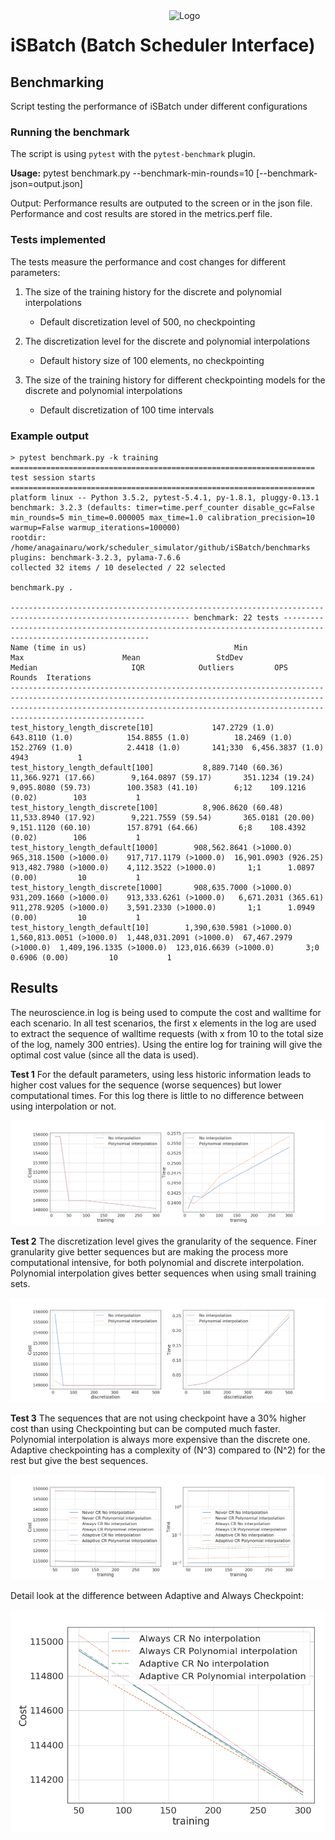 <img src="https://github.com/anagainaru/iSBatch/blob/master/docs/logo.png" align="right" alt="Logo" width="250"/>

# iSBatch (Batch Scheduler Interface)


## Benchmarking

Script testing the performance of iSBatch under different configurations

### Running the benchmark

The script is using `pytest` with the `pytest-benchmark` plugin.

**Usage:** pytest benchmark.py --benchmark-min-rounds=10 [--benchmark-json=output.json]

Output: Performance results are outputed to the screen or in the json file. Performance and cost results are stored in the metrics.perf file.

### Tests implemented

The tests measure the performance and cost changes for different parameters:

1. The size of the training history for the discrete and polynomial interpolations
    - Default discretization level of 500, no checkpointing

2. The discretization level for the discrete and polynomial interpolations
    - Default history size of 100 elements, no checkpointing


3. The size of the training history for different checkpointing models for the discrete and polynomial interpolations
   - Default discretization of 100 time intervals

### Example output


```
> pytest benchmark.py -k training
==================================================================== test session starts ====================================================================
platform linux -- Python 3.5.2, pytest-5.4.1, py-1.8.1, pluggy-0.13.1
benchmark: 3.2.3 (defaults: timer=time.perf_counter disable_gc=False min_rounds=5 min_time=0.000005 max_time=1.0 calibration_precision=10 warmup=False warmup_iterations=100000)
rootdir: /home/anagainaru/work/scheduler_simulator/github/iSBatch/benchmarks
plugins: benchmark-3.2.3, pylama-7.6.6
collected 32 items / 10 deselected / 22 selected 

benchmark.py .

-------------------------------------------------------------------------------------------------------------- benchmark: 22 tests --------------------------------------------------------------------------------------------------------------
Name (time in us)                                 Min                       Max                      Mean                 StdDev                    Median                     IQR            Outliers         OPS            Rounds  Iterations
------------------------------------------------------------------------------------------------------------------------------------------------------------------------------------------------------------------------------------------------
test_history_length_discrete[10]             147.2729 (1.0)            643.8110 (1.0)            154.8855 (1.0)          18.2469 (1.0)            152.2769 (1.0)            2.4418 (1.0)       141;330  6,456.3837 (1.0)        4943           1
test_history_length_default[100]           8,889.7140 (60.36)       11,366.9271 (17.66)        9,164.0897 (59.17)       351.1234 (19.24)        9,095.8080 (59.73)        100.3583 (41.10)        6;12    109.1216 (0.02)        103           1
test_history_length_discrete[100]          8,906.8620 (60.48)       11,533.8940 (17.92)        9,221.7559 (59.54)       365.0181 (20.00)        9,151.1120 (60.10)        157.8791 (64.66)         6;8    108.4392 (0.02)        106           1
test_history_length_default[1000]        908,562.8641 (>1000.0)    965,318.1500 (>1000.0)    917,717.1179 (>1000.0)  16,901.0903 (926.25)     913,482.7980 (>1000.0)    4,112.3522 (>1000.0)       1;1      1.0897 (0.00)         10           1
test_history_length_discrete[1000]       908,635.7000 (>1000.0)    931,209.1660 (>1000.0)    913,333.6261 (>1000.0)   6,671.2031 (365.61)     911,278.9205 (>1000.0)    3,591.2330 (>1000.0)       1;1      1.0949 (0.00)         10           1
test_history_length_default[10]        1,390,630.5981 (>1000.0)  1,560,813.0051 (>1000.0)  1,448,031.2091 (>1000.0)  67,467.2979 (>1000.0)  1,409,196.1335 (>1000.0)  123,016.6639 (>1000.0)       3;0      0.6906 (0.00)         10           1

```

## Results

The neuroscience.in log is being used to compute the cost and walltime for each scenario. In all test scenarios, the first x elements in the log are used to extract the sequence of walltime requests (with x from 10 to the total size of the log, namely 300 entries). Using the entire log for training will give the optimal cost value (since all the data is used).

**Test 1** For the default parameters, using less historic information leads to higher cost values for the sequence (worse sequences) but lower computational times. For this log there is little to no difference between using interpolation or not.

![Training](../docs/benchmarks/training_interpolation.png)

**Test 2** The discretization level gives the granularity of the sequence. Finer granularity give better sequences but are making the process more computational intensive, for both polynomial and discrete interpolation. Polynomial interpolation gives better sequences when using small training sets.

![Discretization](../docs/benchmarks/discretization_interpolation.png)

**Test 3** The sequences that are not using checkpoint have a 30% higher cost than using Checkpointing but can be computed much faster. Polynomial interpolation is always more expensive than the discrete one. Adaptive checkpointing has a complexity of (N^3) compared to (N^2) for the rest but give the best sequences.

![Checkpoint](../docs/benchmarks/training_checkpoint_interpolation.png)

Detail look at the difference between Adaptive and Always Checkpoint:

![Checkpoint](../docs/benchmarks/training_checkpoint_interpolation_detail.png)

